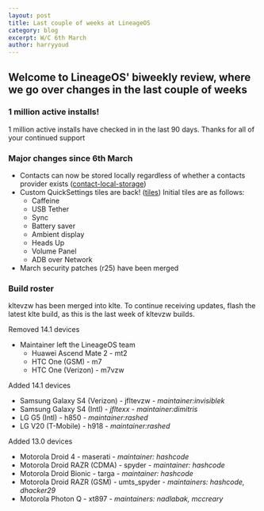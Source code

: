 ```yaml
---
layout: post
title: Last couple of weeks at LineageOS
category: blog
excerpt: W/C 6th March
author: harryyoud
---
```


## Welcome to LineageOS' biweekly review, where we go over changes in the last couple of weeks

### 1 million active installs!

1 million active installs have checked in in the last 90 days. Thanks for all of your continued support

### Major changes since 6th March
* Contacts can now be stored locally regardless of whether a contacts provider exists ([contact-local-storage](http://review.lineageos.org/#/q/topic:contact-local-storage))
* Custom QuickSettings tiles are back! ([tiles](http://review.lineageos.org/#/q/topic:tiles)) Initial tiles are as follows:
  * Caffeine
  * USB Tether
  * Sync
  * Battery saver
  * Ambient display
  * Heads Up
  * Volume Panel
  * ADB over Network
* March security patches (r25) have been merged

### Build roster

kltevzw has been merged into klte. To continue receiving updates, flash the latest klte build, as this is the last week of kltevzw builds.

Removed 14.1 devices

* Maintainer left the LineageOS team
  * Huawei Ascend Mate 2 - mt2
  * HTC One (GSM) - m7
  * HTC One (Verizon) - m7vzw

Added 14.1 devices

* Samsung Galaxy S4 (Verizon) - jfltevzw - _maintainer:invisiblek_
* Samsung Galaxy S4 (Intl) - _jfltexx - maintainer:dimitris_
* LG G5 (Intl) - h850 - _maintainer:rashed_
* LG V20 (T-Mobile) - h918 - _maintainer:rashed_

Added 13.0 devices

* Motorola Droid 4 - maserati - _maintainer: hashcode_
* Motorola Droid RAZR (CDMA) - spyder - _maintainer: hashcode_
* Motorola Droid Bionic - targa - _maintainer: hashcode_
* Motorola Droid RAZR (GSM) - umts_spyder - _maintainers: hashcode, dhacker29_
* Motorola Photon Q - xt897 - _maintainers: nadlabak, mccreary_
